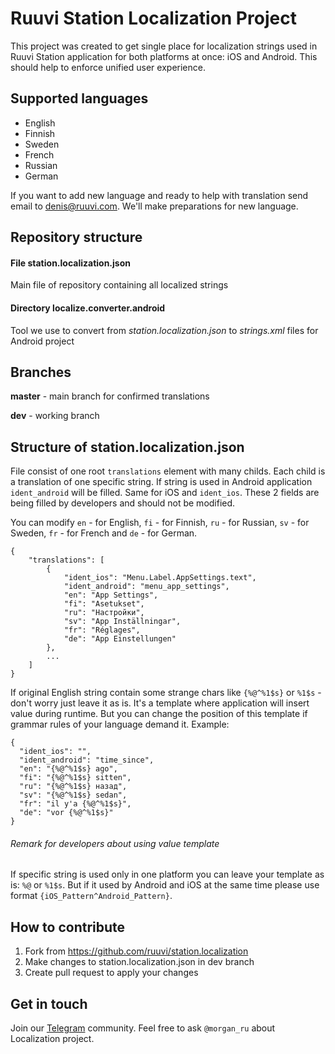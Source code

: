 # Ruuvi Station Localization Project
This project was created to get single place for localization strings used in Ruuvi Station application for both platforms at once: iOS and Android. This should help to enforce unified user experience. 

## Supported languages 
- English
- Finnish
- Sweden
- French
- Russian
- German

If you want to add new language and ready to help with translation send email to denis@ruuvi.com. We'll make preparations for new language. 

## Repository structure

#### File station.localization.json
Main file of repository containing all localized strings

#### Directory localize.converter.android
Tool we use to convert from *station.localization.json* to *strings.xml* files for Android project

## Branches
**master** - main branch for confirmed translations

**dev** - working branch

## Structure of station.localization.json
File consist of one root `translations` element with many childs. Each child is a translation of one specific string. If string is used in Android application `ident_android` will be filled. Same for iOS and `ident_ios`. These 2 fields are being filled by developers and should not be modified.

You can modify `en` - for English, `fi` - for Finnish, `ru` - for Russian, `sv` - for Sweden, `fr` - for French and `de` - for German. 

    {
        "translations": [
            {
                "ident_ios": "Menu.Label.AppSettings.text",
                "ident_android": "menu_app_settings",
                "en": "App Settings",
                "fi": "Asetukset",
                "ru": "Настройки",
                "sv": "App Inställningar",
                "fr": "Réglages",
                "de": "App Einstellungen"
            },
            ...
        ]
    }

If original English string contain some strange chars like `{%@^%1$s}` or `%1$s` - don't worry just leave it as is. It's a template where application will insert value during runtime. But you can change the position of this template if grammar rules of your language demand it. 
Example:

    {
      "ident_ios": "",
      "ident_android": "time_since",
      "en": "{%@^%1$s} ago",
      "fi": "{%@^%1$s} sitten",
      "ru": "{%@^%1$s} назад",
      "sv": "{%@^%1$s} sedan",
      "fr": "il y'a {%@^%1$s}",
      "de": "vor {%@^%1$s}"
    }

###### Remark for developers about using value template
If specific string is used only in one platform you can leave your template as is: `%@` or `%1$s`. But if it used by Android and iOS at the same time please use format `{iOS_Pattern^Android_Pattern}`. 

## How to contribute
1. Fork from https://github.com/ruuvi/station.localization
2. Make changes to station.localization.json in dev branch
3. Create pull request to apply your changes

## Get in touch

Join our [Telegram](https://t.me/ruuvicom) community. Feel free to ask ``@morgan_ru`` about Localization project. 

